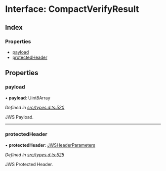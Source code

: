 # Interface: CompactVerifyResult

## Index

### Properties

* [payload](_types_d_.compactverifyresult.md#payload)
* [protectedHeader](_types_d_.compactverifyresult.md#protectedheader)

## Properties

### payload

•  **payload**: Uint8Array

*Defined in [src/types.d.ts:520](https://github.com/panva/jose/blob/v3.1.1/src/types.d.ts#L520)*

JWS Payload.

___

### protectedHeader

•  **protectedHeader**: [JWSHeaderParameters](_types_d_.jwsheaderparameters.md)

*Defined in [src/types.d.ts:525](https://github.com/panva/jose/blob/v3.1.1/src/types.d.ts#L525)*

JWS Protected Header.
